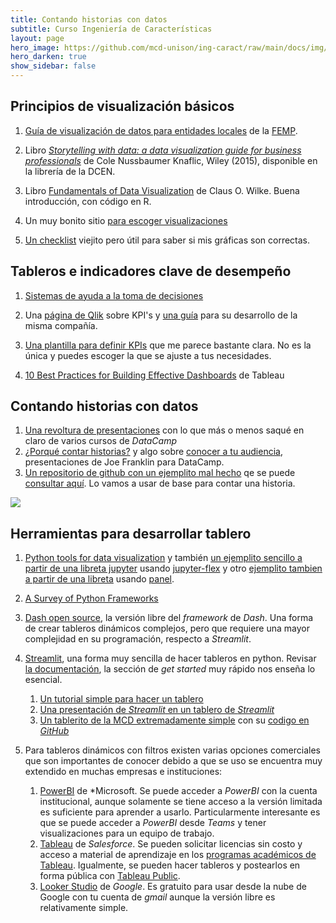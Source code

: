 ```yaml
---
title: Contando historias con datos 
subtitle: Curso Ingeniería de Características
layout: page
hero_image: https://github.com/mcd-unison/ing-caract/raw/main/docs/img/redu-banner.jpg
hero_darken: true
show_sidebar: false
---
```



## Principios de visualización básicos

1. [Guía de visualización de datos para entidades locales](https://github.com/mcd-unison/ing-caract/raw/main/docs/guia_de_visualizacion.pdf) de la [FEMP](https://redtransparenciayparticipacion.es).

2. Libro [*Storytelling with data: a data visualization guide for business professionals*](https://www.storytellingwithdata.com)
de Cole Nussbaumer Knaflic, Wiley (2015), disponible en la librería de la DCEN.

1. Libro [Fundamentals of Data Visualization](https://clauswilke.com/dataviz/) de Claus O. Wilke. Buena introducción, con código en R.

2. Un muy bonito sitio [para escoger visualizaciones](https://datavizproject.com/#)

3. [Un checklist](https://github.com/mcd-unison/ing-caract/raw/main/pdf/DataVizChecklist.pdf) viejito pero útil para saber si mis gráficas son correctas.


## Tableros e indicadores clave de desempeño

1. [Sistemas de ayuda a la toma de decisiones](https://github.com/mcd-unison/ing-caract/raw/main/slides/dss.pptx)

2. Una [página de Qlik](https://www.qlik.com/us/kpi) sobre KPI's y [una guía](https://github.com/mcd-unison/ing-caract/raw/main/pdf/eb-kpi-planning-guide-en.pdf) para su desarrollo de la misma compañía.

3. [Una plantilla para definir KPIs](https://bernardmarr.com/a-sample-kpi-template/) que me parece bastante clara. No es la única y puedes escoger la que se ajuste a tus necesidades. 

4. [10 Best Practices for Building Effective Dashboards](https://github.com/mcd-unison/ing-caract/raw/main/pdf/BestPracticesDashboards.pdf) de Tableau


## Contando historias con datos

1. [Una revoltura de presentaciones](https://github.com/mcd-unison/ing-caract/raw/main/slides/storytelling1.pdf) con lo que más o menos saqué en claro de varios cursos de *DataCamp*
2. [¿Porqué contar historias?](https://github.com/mcd-unison/ing-caract/raw/main/slides/contando_historias.pdf) y algo sobre [conocer a tu audiencia](https://github.com/mcd-unison/ing-caract/raw/main/slides/audiencia.pdf), presentaciones de Joe Franklin para DataCamp.
3. [Un repositorio de github con un ejemplito mal hecho](https://github.com/juliowaissman/streamlit-mcd) qe se puede [consultar aquí](https://juliowaissman-mcd-ejemplito.streamlit.app). Lo vamos a usar de base para contar una historia.

![](https://imgs.xkcd.com/comics/self_description.png)

## Herramientas para desarrollar tablero

1. [Python tools for data visualization](https://pyviz.org) y también [un ejemplito sencillo a partir de una libreta jupyter](https://github.com/mcd-unison/ing-caract/blob/main/ejemplos/dashboards/jupyter-flex/dashboard-python.ipynb) usando [jupyter-flex](https://jupyter-flex.danielfrg.com) y otro [ejemplito tambien a partir de una libreta](https://github.com/mcd-unison/ing-caract/blob/main/ejemplos/dashboards/panel/panel-demo.ipynb) usando [panel](https://panel.holoviz.org/index.html).

2. [A Survey of Python Frameworks](https://ploomber.io/blog/survey-python-frameworks/)

3. [Dash open source](https://dash.plotly.com), la versión libre del *framework* de *Dash*. Una forma de crear tableros dinámicos complejos, pero que requiere una mayor complejidad en su programación, respecto a *Streamlit*.

4. [Streamlit](https://streamlit.io), una forma muy sencilla de hacer tableros en python. Revisar [la documentación](https://docs.streamlit.io), la sección de *get started* muy rápido nos enseña lo esencial.
   1. [Un tutorial simple para hacer un tablero](https://blog.streamlit.io/crafting-a-dashboard-app-in-python-using-streamlit/)
   2. [Una presentación de *Streamlit* en un tablero de *Streamlit*](https://example-driven-learning.streamlit.app)
   3. [Un tablerito de la MCD extremadamente simple](https://juliowaissman-mcd-ejemplito.streamlit.app) con su [codigo en *GitHub*](https://github.com/juliowaissman/streamlit-mcd/)



6. Para tableros dinámicos con filtros existen varias opciones comerciales que son importantes de conocer debido a que se uso se encuentra muy extendido en muchas empresas e instituciones:
   1. [PowerBI](https://powerbi.microsoft.com/es-mx/) de *Microsoft. Se puede acceder a *PowerBI* con la cuenta institucional, aunque solamente se tiene acceso a la versión limitada es suficiente para aprender a usarlo. Particularmente interesante es que se puede acceder a *PowerBI* desde *Teams* y tener visualizaciones para un equipo de trabajo.
   2. [Tableau](https://www.tableau.com) de *Salesforce*. Se pueden solicitar licencias sin costo y acceso a material de aprendizaje en los [programas académicos de Tableau](https://www.tableau.com/community/academic). Igualmente, se pueden hacer tableros y postearlos en forma pública con [Tableau Public](https://www.tableau.com/products/public).
   3. [Looker Studio](https://lookerstudio.google.com/overview) de *Google*. Es gratuito para usar desde la nube de Google con tu cuenta de *gmail* aunque la versión libre es relativamente simple.